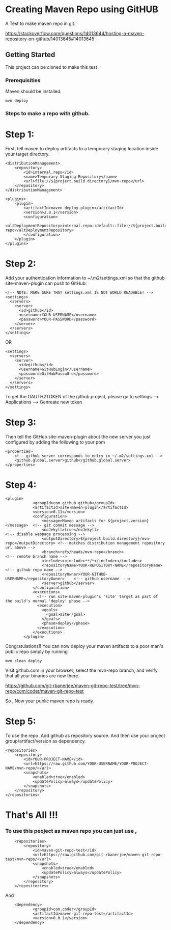 
# Creating Maven Repo using GitHUB

A Test to make maven repo in git.

https://stackoverflow.com/questions/14013644/hosting-a-maven-repository-on-github/14013645#14013645

## Getting Started

This project can be cloned to make this test .

### Prerequisities

Maven should be installed.

```
mvn deploy
```

### Steps to make a repo with github.

# Step 1:

First, tell maven to deploy artifacts to a temporary staging location inside your target directory.

```
<distributionManagement>
    <repository>
        <id>internal.repo</id>
        <name>Temporary Staging Repository</name>
        <url>file://${project.build.directory}/mvn-repo</url>
    </repository>
</distributionManagement>

<plugins>
    <plugin>
        <artifactId>maven-deploy-plugin</artifactId>
        <version>2.8.1</version>
        <configuration>
            <altDeploymentRepository>internal.repo::default::file://${project.build.directory}/mvn-repo</altDeploymentRepository>
        </configuration>
    </plugin>
</plugins>
```

# Step 2:

Add your authentication information to ~/.m2/settings.xml so that the github site-maven-plugin can push to GitHub:

```
<!-- NOTE: MAKE SURE THAT settings.xml IS NOT WORLD READABLE! -->
<settings>
  <servers>
    <server>
      <id>github</id>
      <username>YOUR-USERNAME</username>
      <password>YOUR-PASSWORD</password>
    </server>
  </servers>
</settings>
```
OR

```
<settings>
  <servers>
    <server>
      <id>github</id>
      <username>GitHubLogin</username>
      <password>GitHubPassw0rd</password>
    </server>
  </servers>
</settings>
```

To get the OAUTH2TOKEN of the github project, please go to settings --> Applications --> Genreate new token

# Step 3:

Then tell the GitHub site-maven-plugin about the new server you just configured by adding the following to your pom

```
<properties>
    <!-- github server corresponds to entry in ~/.m2/settings.xml -->
    <github.global.server>github</github.global.server>
</properties>
```

# Step 4:

```
<plugin>
            <groupId>com.github.github</groupId>
            <artifactId>site-maven-plugin</artifactId>
            <version>0.11</version>
            <configuration>
                <message>Maven artifacts for ${project.version}</message>  <!-- git commit message -->
                <noJekyll>true</noJekyll>                                  <!-- disable webpage processing -->
                <outputDirectory>${project.build.directory}/mvn-repo</outputDirectory> <!-- matches distribution management repository url above -->
                <branch>refs/heads/mvn-repo</branch>                       <!-- remote branch name -->
                <includes><include>**/*</include></includes>
                <repositoryName>YOUR-REPOSITORY-NAME</repositoryName>      <!-- github repo name -->
                <repositoryOwner>YOUR-GITHUB-USERNAME</repositoryOwner>    <!-- github username  -->
                <server>github</server>
            </configuration>
            <executions>
              <!-- run site-maven-plugin's 'site' target as part of the build's normal 'deploy' phase -->
              <execution>
                <goals>
                  <goal>site</goal>
                </goals>
                <phase>deploy</phase>
              </execution>
            </executions>
        </plugin>
```

Congratulations!! You can now deploy your maven artifacts to a poor man's public repo simply by running 
```
mvn clean deploy
```

Visit github.com in your browser, select the mvn-repo branch, and verify that all your binaries are now there.

https://github.com/git-rbanerjee/maven-git-repo-test/tree/mvn-repo/com/coder/maven-git-repo-test

So , Now your public maven repo is ready.

# Step 5:

To use the repo ,Add github as repository source. And then use your project group/artifact/version as dependency.

```
<repositories>
    <repository>
        <id>YOUR-PROJECT-NAME</id>
        <url>https://raw.github.com/YOUR-USERNAME/YOUR-PROJECT-NAME/mvn-repo/</url>
        <snapshots>
            <enabled>true</enabled>
            <updatePolicy>always</updatePolicy>
        </snapshots>
    </repository>
</repositories>
```

# That's All !!!

### To use this peoject as maven repo you can just use ,

```
    <repositories>
		<repository>
			<id>maven-git-repo-test</id>
			<url>https://raw.github.com/git-rbanerjee/maven-git-repo-test/mvn-repo/</url>
			<snapshots>
				<enabled>true</enabled>
				<updatePolicy>always</updatePolicy>
			</snapshots>
		</repository>
	</repositories>
```

And

```
    <dependency>
			<groupId>com.coder</groupId>
			<artifactId>maven-git-repo-test</artifactId>
			<version>0.0.1</version>
	</dependency>
```



